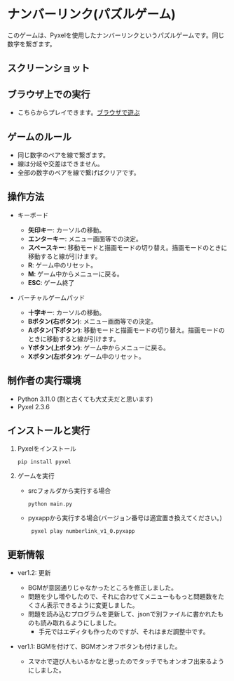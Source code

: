 # ナンバーリンク(パズルゲーム)

このゲームは、Pyxelを使用したナンバーリンクというパズルゲームです。同じ数字を繋ぎます。

## スクリーンショット


## ブラウザ上での実行
- こちらからプレイできます。[ブラウザで遊ぶ](https://kitao.github.io/pyxel/wasm/launcher/?play=ku-ron.pyxel_minigames.main.numberlink.numberlink_v1_2&gamepad=enabled)


## ゲームのルール
- 同じ数字のペアを線で繋ぎます。
- 線は分岐や交差はできません。
- 全部の数字のペアを線で繋げばクリアです。

## 操作方法

- キーボード
   - **矢印キー**: カーソルの移動。
   - **エンターキー**: メニュー画面等での決定。
   - **スペースキー**: 移動モードと描画モードの切り替え。描画モードのときに移動すると線が引けます。
   - **R**: ゲーム中のリセット。
   - **M**: ゲーム中からメニューに戻る。
   - **ESC**: ゲーム終了

- バーチャルゲームパッド
   - **十字キー**: カーソルの移動。
   - **Bボタン(右ボタン)**: メニュー画面等での決定。
   - **Aボタン(下ボタン)**: 移動モードと描画モードの切り替え。描画モードのときに移動すると線が引けます。
   - **Yボタン(上ボタン)**: ゲーム中からメニューに戻る。
   - **Xボタン(左ボタン)**: ゲーム中のリセット。


## 制作者の実行環境

- Python 3.11.0 (割と古くても大丈夫だと思います)
- Pyxel 2.3.6

## インストールと実行

1. Pyxelをインストール
   ```
   pip install pyxel
   ```

2. ゲームを実行
   - srcフォルダから実行する場合
      ```
      python main.py
      ```
   - pyxappから実行する場合(バージョン番号は適宜置き換えてください。)
      ```
       pyxel play numberlink_v1_0.pyxapp      
      ```
## 更新情報
- ver1.2: 更新
   - BGMが意図通りじゃなかったところを修正しました。
   - 問題を少し増やしたので、それに合わせてメニューももっと問題数をたくさん表示できるように変更しました。
   - 問題を読み込むプログラムを更新して、jsonで別ファイルに書かれたものも読み取れるようにしました。
      - 手元ではエディタも作ったのですが、それはまだ調整中です。

- ver1.1: BGMを付けて、BGMオンオフボタンも付けました。
   - スマホで遊び人もいるかなと思ったのでタッチでもオンオフ出来るようにしました。